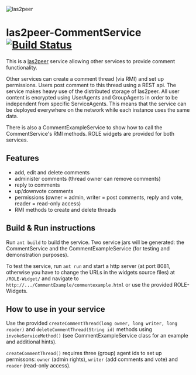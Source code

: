 ![las2peer](https://github.com/rwth-acis/LAS2peer/blob/master/img/logo/bitmap/las2peer-logo-128x128.png)

las2peer-CommentService [![Build Status](https://travis-ci.org/rwth-acis/las2peer-Comment-Service.svg?branch=master)](https://travis-ci.org/rwth-acis/las2peer-Comment-Service)
=======================

This is a [las2peer](https://github.com/rwth-acis/las2peer/) service allowing other services to provide comment functionality.

Other services can create a comment thread (via RMI) and set up permissions. Users post comment to this thread using a REST api.
The service makes heavy use of the distributed storage of las2peer. All user content is encrypted using UserAgents and GroupAgents
in order to be independent from specific ServiceAgents.
This means that the service can be deployed everywhere on the network while each instance uses the same data.

There is also a CommentExampleService to show how to call the CommentService's RMI methods.
ROLE widgets are provided for both services.

Features
--------

* add, edit and delete comments
* administer comments (thread owner can remove comments)
* reply to comments
* up/downvote comments
* permissions (owner = admin, writer = post comments, reply and vote, reader = read-only access)
* RMI methods to create and delete threads

Build & Run instructions
------------------------

Run ``ant build`` to build the service. Two service jars will be generated: the CommentService and the CommentExampleService (for
testing and demonstration purposes).

To test the service, run ``ant run`` and start a http server (at port 8081, otherwise you have to change the URLs in the widgets source files)
at ``/ROLE-Widget/`` and navigate to ``http://.../CommentExample/commentexample.html`` or use the provided ROLE-Widgets.

How to use in your service
--------------------------

Use the provided ``createCommentThread(long owner, long writer, long reader)`` and ``deleteCommentThread(String id)`` methods
using ``invokeServiceMethod()`` (see CommentExampleService class for an example and additional hints).

``createCommentThread()`` requires three (group) agent ids to set up permissons: ``owner`` (admin rights), ``writer`` (add comments and vote)
and ``reader`` (read-only access).
